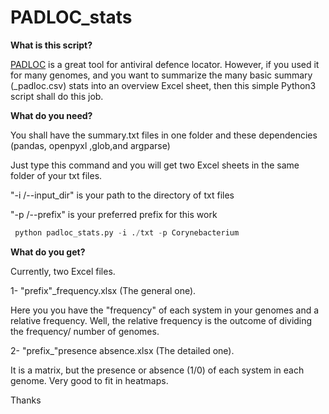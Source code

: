# PADLOC_stats

**What is this script?**

[PADLOC](https://github.com/padlocbio/padloc) is a great tool for antiviral defence locator. However, if you used it for many genomes, and you want to summarize the many basic summary (_padloc.csv) stats into an overview Excel sheet, then this simple Python3 script shall do this job.


**What do you need?**

You shall have the summary.txt files in one folder and these dependencies (pandas, openpyxl ,glob,and argparse)

Just type this command and you will get two Excel sheets in the same folder of your txt files.

"-i /--input_dir"  is your path to the directory of txt files 

"-p /--prefix"  is your preferred prefix for this work

```python
 python padloc_stats.py -i ./txt -p Corynebacterium
```

**What do you get?**

Currently, two Excel files.

1- "prefix"_frequency.xlsx (The general one).

Here you you have the "frequency" of each system in your genomes and a relative frequency. Well, the relative frequency is the outcome of dividing the frequency/ number of genomes.


2- "prefix_"presence absence.xlsx  (The detailed one).

It is a matrix, but the presence or absence (1/0) of each system in each genome. Very good to fit in heatmaps.

Thanks
